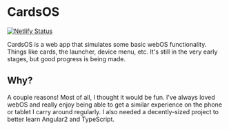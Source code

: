 # CardsOS
[![Netlify Status](https://api.netlify.com/api/v1/badges/bc522f8b-e35e-4128-9070-16c016f8e1a8/deploy-status)](https://app.netlify.com/sites/objective-jones-db3584/deploys)

CardsOS is a web app that simulates some basic webOS functionality. Things like cards, the launcher, device menu, etc. It's still in the very early stages, but good progress is being made.

## Why?

A couple reasons! Most of all, I thought it would be fun. I've always loved webOS and really enjoy being able to get a similar experience on the phone or tablet I carry around regularly. I also needed a decently-sized project to better learn Angular2 and TypeScript.
